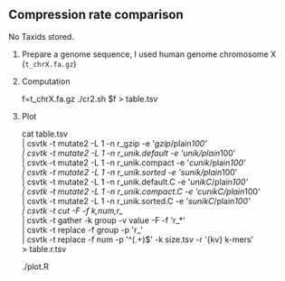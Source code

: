 ## Compression rate comparison

No Taxids stored.

1. Prepare a genome sequence, I used human genome chromosome X (`t_chrX.fa.gz`)

2. Computation

    f=t_chrX.fa.gz
    ./cr2.sh $f > table.tsv
    
3. Plot
    
    
    cat table.tsv \
        | csvtk -t mutate2 -L 1 -n r_gzip -e '$gzip/$plain*100' \
        | csvtk -t mutate2 -L 1 -n r_unik.default -e '$unik/$plain*100' \
        | csvtk -t mutate2 -L 1 -n r_unik.compact -e '$cunik/$plain*100' \
        | csvtk -t mutate2 -L 1 -n r_unik.sorted -e '$sunik/$plain*100' \
        | csvtk -t mutate2 -L 1 -n r_unik.default.C -e '$unikC/$plain*100' \
        | csvtk -t mutate2 -L 1 -n r_unik.compact.C -e '$cunikC/$plain*100' \
        | csvtk -t mutate2 -L 1 -n r_unik.sorted.C -e '$sunikC/$plain*100' \
        | csvtk -t cut -F -f k,num,r_* \
        | csvtk -t gather -k group -v value -F -f 'r_*' \
        | csvtk -t replace -f group -p 'r_' \
        | csvtk -t replace -f num -p '^(.+)$' -k size.tsv -r '{kv} k-mers' \
        > table.r.tsv
    
    ./plot.R
    

